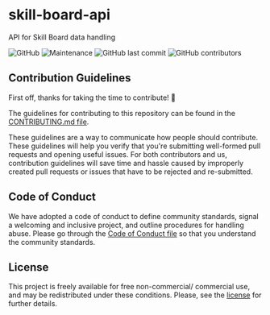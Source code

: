 # skill-board-api
API for Skill Board data handling

![GitHub](https://img.shields.io/github/license/devscollab/skill-board-api) ![Maintenance](https://img.shields.io/maintenance/yes/2020) ![GitHub last commit](https://img.shields.io/github/last-commit/devscollab/skill-board-api) ![GitHub contributors](https://img.shields.io/github/contributors/devscollab/skill-board-api)

## Contribution Guidelines

First off, thanks for taking the time to contribute! :tada:

The guidelines for contributing to this repository can be found in the [CONTRIBUTING.md file](https://github.com/devscollab/skill-board-api/blob/master/CONTRIBUTING.md). 

These guidelines are a way to communicate how people should contribute. These guidelines will help you verify that you're submitting well-formed pull requests and opening useful issues. For both contributors and us, contribution guidelines will save time and hassle caused by improperly created pull requests or issues that have to be rejected and re-submitted.

## Code of Conduct

We have adopted a code of conduct to define community standards, signal a welcoming and inclusive project, and outline procedures for handling abuse. Please go through the [Code of Conduct file](https://github.com/devscollab/skill-board-api/blob/master/CODE_OF_CONDUCT.md) so that you understand the community standards. 

## License

This project is freely available for free non-commercial/ commercial use, and may be redistributed under these conditions. Please, see the [license](https://github.com/devscollab/skill-board-api/blob/master/LICENSE) for further details.
